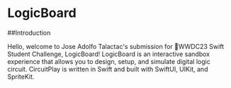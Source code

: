 # LogicBoard
##Introduction

Hello, welcome to Jose Adolfo Talactac's submission for WWDC23 Swift Student Challenge, LogicBoard! LogicBoard is an interactive sandbox experience that allows you to design, setup, and simulate digital logic circuit. CircuitPlay is written in Swift and built with SwiftUI, UIKit, and SpriteKit.
